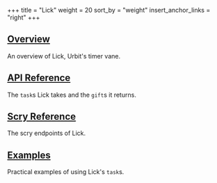 +++
title = "Lick"
weight = 20
sort_by = "weight"
insert_anchor_links = "right"
+++

## [Overview](/reference/arvo/lick/lick)

An overview of Lick, Urbit's timer vane.

## [API Reference](/reference/arvo/lick/tasks)

The `task`s Lick takes and the `gift`s it returns.

## [Scry Reference](/reference/arvo/lick/scry)

The scry endpoints of Lick.

## [Examples](/reference/arvo/lick/examples)

Practical examples of using Lick's `task`s.
